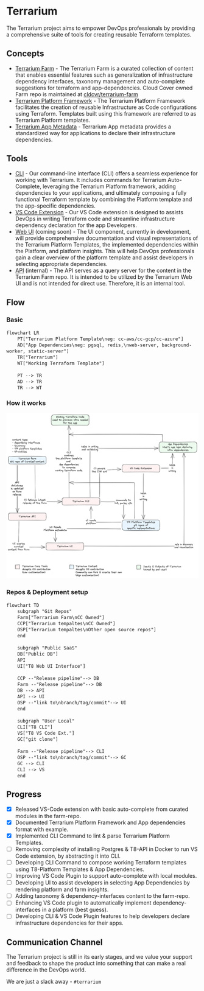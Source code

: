 # Terrarium

The Terrarium project aims to empower DevOps professionals by providing a comprehensive suite of tools for creating reusable Terraform templates.

## Concepts

- [Terrarium Farm](./examples/farm/readme.md) - The Terrarium Farm is a curated collection of content that enables essential features such as generalization of infrastructure dependency interfaces, taxonomy management and auto-complete suggestions for terraform and app-dependencies. Cloud Cover owned Farm repo is maintained at [cldcvr/terrarium-farm](https://github.com/cldcvr/terrarium-farm)
- [Terrarium Platform Framework](./examples/platform/readme.md) - The Terrarium Platform Framework facilitates the creation of reusable Infrastructure as Code configurations using Terraform. Templates built using this framework are referred to as Terrarium Platform templates.
- [Terrarium App Metadata](./src/pkg/metadata/app/readme.md) - Terrarium App metadata provides a standardized way for applications to declare their infrastructure dependencies.

## Tools

- [CLI](./setup.md) - Our command-line interface (CLI) offers a seamless experience for working with Terrarium. It includes commands for Terrarium Auto-Complete, leveraging the Terrarium Platform framework, adding dependencies to your applications, and ultimately composing a fully functional Terraform template by combining the Platform template and the app-specific dependencies.
- [VS Code Extension](https://github.com/cldcvr/terrarium-vscode-plugin) - Our VS Code extension is designed to assists DevOps in writing Terraform code and streamline infrastructure dependency declaration for the app Developers.
- [Web UI](https://github.com/cldcvr/terrarium-frontend) (coming soon) - The UI component, currently in development, will provide comprehensive documentation and visual representations of the Terrarium Platform Templates, the implemented dependencies within the Platform, and platform insights. This will help DevOps professionals gain a clear overview of the platform template and assist developers in selecting appropriate dependencies.
- [API](./src/api/) (internal) - The API serves as a query server for the content in the Terrarium Farm repo. It is intended to be utilized by the Terrarium Web UI and is not intended for direct use. Therefore, it is an internal tool.

## Flow

### Basic

```mermaid
flowchart LR
    PT["Terrarium Platform Template\neg: cc-aws/cc-gcp/cc-azure"]
    AD["App Dependencies\neg: pgsql, redis,\nweb-server, background-worker, static-server"]
    TR["Terrarium"]
    WT["Working Terraform Template"]

    PT --> TR
    AD --> TR
    TR --> WT
```

### How it works

![Terrarium](./_docs/terrarium-ref-diag.png)

### Repos & Deployment setup

```mermaid
flowchart TD
    subgraph "Git Repos"
    Farm["Terrarium Farm\nCC Owned"]
    CCP["Terrarium tempaltes\nCC Owned"]
    OSP["Terrarium tempaltes\nOther open source repos"]
    end

    subgraph "Public SaaS"
    DB["Public DB"]
    API
    UI["T8 Web UI Interface"]

    CCP --"Release pipeline"--> DB
    Farm --"Release pipeline"--> DB
    DB --> API
    API --> UI
    OSP --"link to\nbranch/tag/commit"--> UI
    end

    subgraph "User Local"
    CLI["T8 CLI"]
    VS["T8 VS Code Ext."]
    GC["git clone"]

    Farm --"Release pipeline"--> CLI
    OSP --"link to\nbranch/tag/commit"--> GC
    GC --> CLI
    CLI --> VS
    end
```

## Progress

- [x] Released VS-Code extension with basic auto-complete from curated modules in the farm-repo.
- [x] Documented Terrarium Platform Framework and App dependencies format with example.
- [x] Implemented CLI Command to lint & parse Terrarium Platform Templates.
- [ ] Removing complexity of installing Postgres & T8-API in Docker to run VS Code extension, by abstracting it into CLI.
- [ ] Developing CLI Command to compose working Terraform templates using T8-Platform Templates & App Dependencies.
- [ ] Improving VS Code Plugin to support auto-complete with local modules.
- [ ] Developing UI to assist developers in selecting App Dependencies by rendering platform and farm insights.
- [ ] Adding taxonomy & dependency-interfaces content to the farm-repo.
- [ ] Enhancing VS Code plugin to automatically implement dependency-interfaces in a platform (best guess).
- [ ] Developing CLI & VS Code Plugin features to help developers declare infrastructure dependencies for their apps.

## Communication Channel

The Terrarium project is still in its early stages, and we value your support and feedback to shape the product into something that can make a real difference in the DevOps world.

We are just a slack away - `#terrarium`

